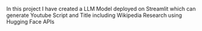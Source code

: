 In this project I have created a LLM Model deployed on Streamlit which can generate Youtube Script and Title including Wikipedia Research using Hugging Face APIs
